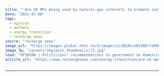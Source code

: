 ```yaml
---
title: "'Are UK MPs being used by natural-gas interests to promote inefficient hydrogen heating?'"
date: "2021-07-08"
tags: 
  - opinion
  - markets
  - energy transition
  - recharge news
source: "recharge news"
image_url: "https://images-global.nhst.tech/image/c1c1N1dhcVBYZ0ErYzR0UkJyUWlaWEwzY2YxRU12Q2I3b3E5RzI0MTczUT0=/nhst/binary/18a31c2b6fe72b98241302a43638bf93"
image_fp: "/assets/img/post_thumbnails/13.jpg"
lead: "OPINION | Politicians' recommendations to government on domestic heating appear to reflect gas-led lobbying rather than the best route to greener homes, argues Leigh Collins"
article_url: "https://www.rechargenews.com/energy-transition/are-uk-mps-being-used-by-natural-gas-interests-to-promote-inefficient-hydrogen-heating-/2-1-1037333"
---
```


---
